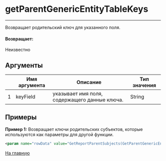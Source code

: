 # getParentGenericEntityTableKeys

---

Возвращает родительский ключ для указанного поля.

#### Возвращает:

Неизвестно

## Аргументы

|  | Имя аргумента | Описание | Тип значения |
| --- | --- | --- | --- |
| 1 | keyField | указывает имя поля, содержащего данные ключа. | String |

## Примеры

**Пример 1:** Возвращает ключи родительских субъектов, которые используются как параметры для другой функции.
```xml
<param name="rowData" value="GetReportParentSubjects(GetParentGenericEntityTableKeys('X_SUSPECT.X_PARTY_RK'))" />
```



[На главную](./)